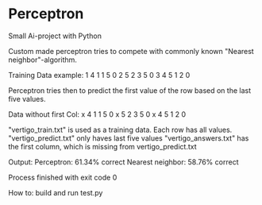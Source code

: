 # Perceptron
Small Ai-project with Python

Custom made perceptron tries to compete with commonly known "Nearest neighbor"-algorithm. 

Training Data example:
1 4 1 1 5 0
2 5 2 3 5 0
3 4 5 1 2 0

Perceptron tries then to predict the first value of the row based on the last five values.

Data without first Col:
x 4 1 1 5 0
x 5 2 3 5 0
x 4 5 1 2 0


"vertigo_train.txt" is used as a training data. Each row has all values.
"vertigo_predict.txt" only haves last five values
"vertigo_answers.txt" has the first column, which is missing from vertigo_predict.txt

Output:
Perceptron: 61.34% correct
Nearest neighbor: 58.76% correct

Process finished with exit code 0

How to:
build and run test.py
